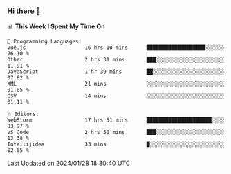### Hi there 👋

<!--
**asdf12303116/asdf12303116** is a ✨ _special_ ✨ repository because its `README.md` (this file) appears on your GitHub profile.

Here are some ideas to get you started:

- 🔭 I’m currently working on ...
- 🌱 I’m currently learning ...
- 👯 I’m looking to collaborate on ...
- 🤔 I’m looking for help with ...
- 💬 Ask me about ...
- 📫 How to reach me: ...
- 😄 Pronouns: ...
- ⚡ Fun fact: ...
-->

<!--START_SECTION:waka-->
📊 **This Week I Spent My Time On** 

```text
💬 Programming Languages: 
Vue.js                   16 hrs 10 mins      ███████████████████░░░░░░   76.10 % 
Other                    2 hrs 31 mins       ███░░░░░░░░░░░░░░░░░░░░░░   11.91 % 
JavaScript               1 hr 39 mins        ██░░░░░░░░░░░░░░░░░░░░░░░   07.82 % 
XML                      21 mins             ░░░░░░░░░░░░░░░░░░░░░░░░░   01.65 % 
CSV                      14 mins             ░░░░░░░░░░░░░░░░░░░░░░░░░   01.11 % 

🔥 Editors: 
WebStorm                 17 hrs 51 mins      █████████████████████░░░░   83.97 % 
VS Code                  2 hrs 50 mins       ███░░░░░░░░░░░░░░░░░░░░░░   13.38 % 
Intellijidea             33 mins             █░░░░░░░░░░░░░░░░░░░░░░░░   02.65 % 
```


 Last Updated on 2024/01/28 18:30:40 UTC
<!--END_SECTION:waka-->
